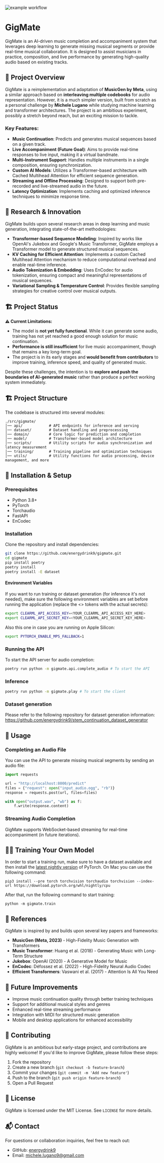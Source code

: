 ![example workflow](https://github.com/energydrink9/gigmate/actions/workflows/python-app.yml/badge.svg)

# GigMate

GigMate is an AI-driven music completion and accompaniment system that leverages deep learning to generate missing musical segments or provide real-time musical collaboration. It is designed to assist musicians in practice, composition, and live performance by generating high-quality audio based on existing tracks.

## 🚀 Project Overview

GigMate is a reimplementation and adaptation of **MusicGen by Meta**, using a similar approach based on **interleaving multiple codebooks** for audio representation. However, it is a much simpler version, built from scratch as a personal challenge by **Michele Lugano** while studying machine learning and transformer architectures. The project is an ambitious experiment, possibly a stretch beyond reach, but an exciting mission to tackle.

### Key Features:
- **Music Continuation**: Predicts and generates musical sequences based on a given track.
- **Live Accompaniment (Future Goal)**: Aims to provide real-time responses to live input, making it a virtual bandmate.
- **Multi-Instrument Support**: Handles multiple instruments in a single composition, ensuring synchronization.
- **Custom AI Models**: Utilizes a Transformer-based architecture with Cached Multihead Attention for efficient sequence generation.
- **Streaming and Offline Processing**: Designed to support both pre-recorded and live-streamed audio in the future.
- **Latency Optimization**: Implements caching and optimized inference techniques to minimize response time.

## 🔬 Research & Innovation

GigMate builds upon several research areas in deep learning and music generation, integrating state-of-the-art methodologies:

- **Transformer-based Sequence Modeling**: Inspired by works like OpenAI's Jukebox and Google's Music Transformer, GigMate employs a Transformer model to generate structured musical sequences.
- **KV Caching for Efficient Attention**: Implements a custom Cached Multihead Attention mechanism to reduce computational overhead and enable real-time inference.
- **Audio Tokenization & Embedding**: Uses EnCodec for audio tokenization, ensuring compact and meaningful representations of musical sequences.
- **Variational Sampling & Temperature Control**: Provides flexible sampling strategies for creative control over musical outputs.

## 🏗️ Project Status

**⚠️ Current Limitations:**
- The model is **not yet fully functional**. While it can generate some audio, training has not yet reached a good enough solution for music continuation.
- **Performance is still insufficient** for live music accompaniment, though that remains a key long-term goal.
- The project is in its early stages and **would benefit from contributors** to improve training, inference speed, and quality of generated music.

Despite these challenges, the intention is to **explore and push the boundaries of AI-generated music** rather than produce a perfect working system immediately.

## 🏗️ Project Structure

The codebase is structured into several modules:

```
./src/gigmate/
│── api/            # API endpoints for inference and serving
│── dataset/        # Dataset handling and preprocessing
│── domain/         # Core logic for prediction and completion
│── model/          # Transformer-based model architecture
│── scripts/        # Utility scripts for audio synchronization and latency measurement
│── training/       # Training pipeline and optimization techniques
│── utils/          # Utility functions for audio processing, device management, and more
```

## 🔧 Installation & Setup

### Prerequisites
- Python 3.8+
- PyTorch
- Torchaudio
- FastAPI
- EnCodec

### Installation

Clone the repository and install dependencies:

```sh
git clone https://github.com/energydrink9/gigmate.git
cd gigmate
pip install poetry
poetry install
poetry install -E dataset
```

#### Environment Variables

If you want to run training or dataset generation (for inference it's not needed), make sure the following environment variables are set before running the application (replace the <> tokens with the actual secrets):

```sh
export CLEARML_API_ACCESS_KEY=<YOUR_CLEARML_API_ACCESS_KEY_HERE>
export CLEARML_API_SECRET_KEY=<YOUR_CLEARML_API_SECRET_KEY_HERE>
```

Also this one in case you are running on Apple Silicon:
```sh
export PYTORCH_ENABLE_MPS_FALLBACK=1
```

### Running the API
To start the API server for audio completion:

```sh
poetry run python -m gigmate.api.complete_audio # To start the API
```


### Inference
```sh
poetry run python -m gigmate.play # To start the client
```

### Dataset generation
Please refer to the following repository for dataset generation information: https://github.com/energydrink9/stem_continuation_dataset_generator


## 📖 Usage

### Completing an Audio File
You can use the API to generate missing musical segments by sending an audio file:

```python
import requests

url = "http://localhost:8000/predict"
files = {"request": open("input_audio.ogg", "rb")}
response = requests.post(url, files=files)

with open("output.wav", "wb") as f:
    f.write(response.content)
```

### Streaming Audio Completion
GigMate supports WebSocket-based streaming for real-time accompaniment (in future iterations).

## 🏋️‍♂️ Training Your Own Model

In order to start a training run, make sure to have a dataset available and then install the [latest nightly version](https://pytorch.org/get-started/locally/) of PyTorch. On Mac you can use the following command:
```
pip3 install --pre torch torchvision torchaudio torchvision --index-url https://download.pytorch.org/whl/nightly/cpu
```

After that, run the following command to start training:

```
python -m gigmate.train
```

## 📜 References
GigMate is inspired by and builds upon several key papers and frameworks:
- **MusicGen (Meta, 2023)** - High-Fidelity Music Generation with Transformers
- **Music Transformer**: Huang et al. (2018) - Generating Music with Long-Term Structure
- **Jukebox**: OpenAI (2020) - A Generative Model for Music
- **EnCodec**: Défossez et al. (2022) - High-Fidelity Neural Audio Codec
- **Efficient Transformers**: Vaswani et al. (2017) - Attention Is All You Need

## 📌 Future Improvements
- Improve music continuation quality through better training techniques
- Support for additional musical styles and genres
- Enhanced real-time streaming performance
- Integration with MIDI for structured music generation
- Mobile and desktop applications for enhanced accessibility

## 🤝 Contributing
GigMate is an ambitious but early-stage project, and contributions are highly welcome! If you'd like to improve GigMate, please follow these steps:
1. Fork the repository
2. Create a new branch (`git checkout -b feature-branch`)
3. Commit your changes (`git commit -m 'Add new feature'`)
4. Push to the branch (`git push origin feature-branch`)
5. Open a Pull Request

## 📜 License
GigMate is licensed under the MIT License. See `LICENSE` for more details.

## 📬 Contact
For questions or collaboration inquiries, feel free to reach out:
- GitHub: [energydrink9](https://github.com/energydrink9)
- Email: michele.lugano9@gmail.com
